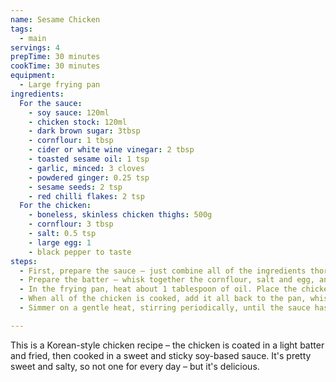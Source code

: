 ```yaml
---
name: Sesame Chicken
tags:
  - main
servings: 4
prepTime: 30 minutes
cookTime: 30 minutes
equipment:
  - Large frying pan
ingredients:
  For the sauce:
    - soy sauce: 120ml
    - chicken stock: 120ml
    - dark brown sugar: 3tbsp
    - cornflour: 1 tbsp
    - cider or white wine vinegar: 2 tbsp
    - toasted sesame oil: 1 tsp
    - garlic, minced: 3 cloves
    - powdered ginger: 0.25 tsp
    - sesame seeds: 2 tsp
    - red chilli flakes: 2 tsp
  For the chicken:
    - boneless, skinless chicken thighs: 500g
    - cornflour: 3 tbsp
    - salt: 0.5 tsp
    - large egg: 1
    - black pepper to taste
steps:
  - First, prepare the sauce – just combine all of the ingredients thoroughly and set aside.
  - Prepare the batter – whisk together the cornflour, salt and egg, and season with pepper. Cut the chicken thighs into bite-sized pieces, drop into the batter, and mix well.
  - In the frying pan, heat about 1 tablespoon of oil. Place the chicken into the pan, piece by piece, making sure it makes good contact with the pan. Leave plenty of space for each piece – you will want to do this in two or three batches, adding more oil as required. Turn each piece a couple of times, until they are golden brown and cooked through.
  - When all of the chicken is cooked, add it all back to the pan, whisk the sauce to ensure it's still combined, and then pour it over the chicken.
  - Simmer on a gentle heat, stirring periodically, until the sauce has thickened. Remove from the heat and serve.

---
```


This is a Korean-style chicken recipe – the chicken is coated in a light batter and fried, then cooked in a sweet and sticky soy-based sauce. It's pretty sweet and salty, so not one for every day – but it's delicious.
